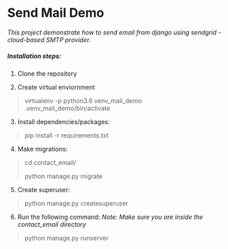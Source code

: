 # Send Mail Demo
 
 _This project demonstrate how to send email from django using sendgrid - cloud-based SMTP provider._
 

##### Installation steps:

1. Clone the repository

2. Create virtual enviornment

> virtualenv -p python3.6 venv_mail_demo
> .venv_mail_demo/bin/activate

3. Install dependencies/packages:

> pip install -r requirements.txt

4. Make migrations:
>  cd contact_email/
>
>  python manage.py migrate

5. Create superuser:
> python manage.py createsuperuser

6. Run the following command:
  _Note: Make sure you are inside the contact_email directory_
>  python manage.py runserver

